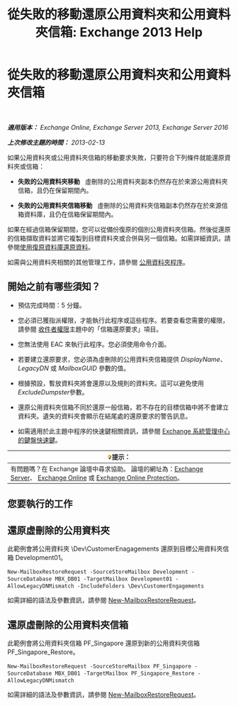 ﻿---
title: '從失敗的移動還原公用資料夾和公用資料夾信箱: Exchange 2013 Help'
TOCTitle: 從失敗的移動還原公用資料夾和公用資料夾信箱
ms:assetid: 2ade83c9-5f9b-4945-bf32-48fa8185b515
ms:mtpsurl: https://technet.microsoft.com/zh-tw/library/JJ983802(v=EXCHG.150)
ms:contentKeyID: 52062525
ms.date: 05/21/2018
mtps_version: v=EXCHG.150
ms.translationtype: MT
---

# 從失敗的移動還原公用資料夾和公用資料夾信箱

 

_**適用版本：** Exchange Online, Exchange Server 2013, Exchange Server 2016_

_**上次修改主題的時間：** 2013-02-13_

如果公用資料夾或公用資料夾信箱的移動要求失敗，只要符合下列條件就能還原資料夾或信箱：

  - **失敗的公用資料夾移動**   虛刪除的公用資料夾副本仍然存在於來源公用資料夾信箱，且仍在保留期間內。

  - **失敗的公用資料夾信箱移動**   虛刪除的公用資料夾信箱副本仍然存在於來源信箱資料庫，且仍在信箱保留期間內。

如果在經過信箱保留期間，您可以從備份復原的個別公用資料夾信箱。然後從還原的信箱擷取資料並將它複製到目標資料夾或合併與另一個信箱。如需詳細資訊，請參閱[使用復原資料庫還原資料](restore-data-using-a-recovery-database-exchange-2013-help.md)。

如需與公用資料夾相關的其他管理工作，請參閱 [公用資料夾程序](public-folder-procedures-exchange-2013-help.md)。

## 開始之前有哪些須知？

  - 預估完成時間：5 分鐘。

  - 您必須已獲指派權限，才能執行此程序或這些程序。若要查看您需要的權限，請參閱 [收件者權限](recipients-permissions-exchange-2013-help.md)主題中的「信箱還原要求」項目。

  - 您無法使用 EAC 來執行此程序。您必須使用命令介面。

  - 若要建立還原要求，您必須為虛刪除的公用資料夾信箱提供 *DisplayName*、*LegacyDN* 或 *MailboxGUID* 參數的值。

  - 根據預設，暫放資料夾將會還原以及規則的資料夾。這可以避免使用*ExcludeDumpster*參數。

  - 還原公用資料夾信箱不同於還原一般信箱，若不存在的目標信箱中將不會建立資料夾。遺失的資料夾會顯示在結尾處的還原要求的警告訊息。

  - 如需適用於此主題中程序的快速鍵相關資訊，請參閱 [Exchange 系統管理中心的鍵盤快速鍵](keyboard-shortcuts-in-the-exchange-admin-center-exchange-online-protection-help.md)。

<table>
<thead>
<tr class="header">
<th><img src="images/Bb124558.tip(EXCHG.150).gif" title="提示" alt="提示" />提示：</th>
</tr>
</thead>
<tbody>
<tr class="odd">
<td>有問題嗎？在 Exchange 論壇中尋求協助。 論壇的網址為：<a href="https://go.microsoft.com/fwlink/p/?linkid=60612">Exchange Server</a>、 <a href="https://go.microsoft.com/fwlink/p/?linkid=267542">Exchange Online</a> 或 <a href="https://go.microsoft.com/fwlink/p/?linkid=285351">Exchange Online Protection</a>。</td>
</tr>
</tbody>
</table>


## 您要執行的工作

## 還原虛刪除的公用資料夾

此範例會將公用資料夾 \\Dev\\CustomerEnagagements 還原到目標公用資料夾信箱 Development01。

    New-MailboxRestoreRequest -SourceStoreMailbox Development -SourceDatabase MBX_DB01 -TargetMailbox Development01 -AllowLegacyDNMismatch -IncludeFolders \Dev\CustomerEngagements

如需詳細的語法及參數資訊，請參閱 [New-MailboxRestoreRequest](https://technet.microsoft.com/zh-tw/library/ff829875\(v=exchg.150\))。

## 還原虛刪除的公用資料夾信箱

此範例會將公用資料夾信箱 PF\_Singapore 還原到新的公用資料夾信箱 PF\_Singapore\_Restore。

    New-MailboxRestoreRequest -SourceStoreMailbox PF_Singapore -SourceDatabase MBX_DB01 -TargetMailbox PF_Singapore_Restore -AllowLegacyDNMismatch

如需詳細的語法及參數資訊，請參閱 [New-MailboxRestoreRequest](https://technet.microsoft.com/zh-tw/library/ff829875\(v=exchg.150\))。

